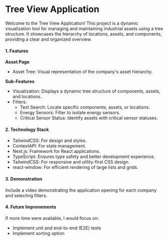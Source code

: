 # Tree View Application
Welcome to the Tree View Application! This project is a dynamic visualization tool for managing and maintaining industrial assets using a tree structure. It showcases the hierarchy of locations, assets, and components, providing a clear and organized overview.

#### 1. Features
**Asset Page**
- Asset Tree: Visual representation of the company's asset hierarchy.

**Sub-Features**
- Visualization: Displays a dynamic tree structure of components, assets, and locations.
- Filters:
    - Text Search: Locate specific components, assets, or locations.
    - Energy Sensors: Filter to isolate energy sensors.
    - Critical Sensor Status: Identify assets with critical sensor statuses.

#### 2. Technology Stack
- TailwindCSS: For design and styles.
- ContextAPI: For state management.
- Next.js: Framework for React applications.
- TypeScript: Ensures type safety and better development experience.
- TailwindCSS: For responsive and utility-first CSS design.
- react-window: For efficient rendering of large lists and grids.


#### 3. Demonstration
Include a video demonstrating the application opening for each company and selecting filters.

#### 4. Future Improvements
If more time were available, I would focus on:

- Implement unit and end-to-end (E2E) tests
- Implement sorting option
